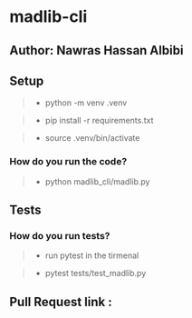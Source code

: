 # madlib-cli

## Author: Nawras Hassan Albibi

## Setup

> - python -m venv .venv

> - pip install -r requirements.txt

> - source .venv/bin/activate

### How do you run the code?

> - python madlib_cli/madlib.py 


## Tests

### How do you run tests?

> - run pytest in the tirmenal


> - pytest tests/test_madlib.py


## Pull Request link :  

